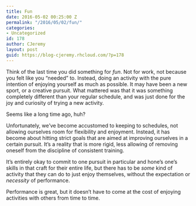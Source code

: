 ```yaml
---
title: Fun
date: 2016-05-02 00:25:00 Z
permalink: "/2016/05/02/fun/"
categories:
- Uncategorized
id: 178
author: CJeremy
layout: post
guid: https://blog-cjeremy.rhcloud.com/?p=178
---
```


Think of the last time you did something for _fun_. Not for work, not because you felt like you &#8220;needed&#8221; to. Instead, doing an activity with the pure intention of enjoying yourself as much as possible. It may have been a new sport, or a creative pursuit. What mattered was that it was something completely different than your regular schedule, and was just done for the joy and curiosity of trying a new activity.

Seems like a long time ago, huh?

Unfortunately, we&#8217;ve become accustomed to keeping to schedules, not allowing ourselves room for flexibility and enjoyment. Instead, it has become about hitting strict goals that are aimed at improving ourselves in a certain pursuit. It&#8217;s a reality that is more rigid, less allowing of removing oneself from the discipline of consistent training.

It&#8217;s entirely okay to commit to one pursuit in particular and hone&#8217;s one&#8217;s skills in that craft for their entire life, but there has to be _some_ kind of activity that they can do to just enjoy themselves, without the expectation or _necessity_ of performance.

Performance is great, but it doesn&#8217;t have to come at the cost of enjoying activities with others from time to time.